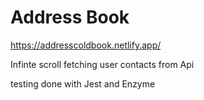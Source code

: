 # Address Book

https://addresscoldbook.netlify.app/

Infinte scroll fetching user contacts from Api

testing done with Jest and Enzyme
